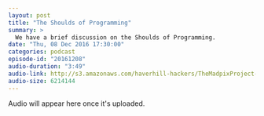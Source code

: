```yaml
---
layout: post
title: "The Shoulds of Programming"
summary: >
  We have a brief discussion on the Shoulds of Programming.
date: "Thu, 08 Dec 2016 17:30:00"
categories: podcast
episode-id: "20161208"
audio-duration: "3:49"
audio-link: http://s3.amazonaws.com/haverhill-hackers/TheMadpixProject-LiquidBlue.mp3
audio-size: 6214144
---
```

Audio will appear here once it's uploaded.
